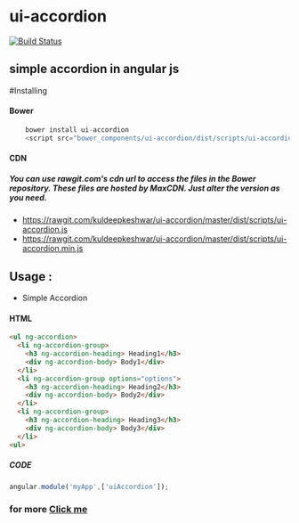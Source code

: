 
# ui-accordion
[![Build Status](https://travis-ci.org/kuldeepkeshwar/ui-accordion.svg?branch=master)](https://travis-ci.org/kuldeepkeshwar/ui-accordion)
## simple accordion in angular js

#Installing
#### Bower
```javascript
    bower install ui-accordion
    <script src="bower_components/ui-accordion/dist/scripts/ui-accordion.js"></script>
```
#### CDN

##### You can use rawgit.com's cdn url to access the files in the Bower repository. These files are hosted by MaxCDN. Just alter the version as you need.

* https://rawgit.com/kuldeepkeshwar/ui-accordion/master/dist/scripts/ui-accordion.js
* https://rawgit.com/kuldeepkeshwar/ui-accordion/master/dist/scripts/ui-accordion.min.js

## Usage :

* Simple Accordion
  
#### HTML
```html
<ul ng-accordion>
  <li ng-accordion-group>
    <h3 ng-accordion-heading> Heading1</h3>
    <div ng-accordion-body> Body1</div>
  </li>
  <li ng-accordion-group options="options">
    <h3 ng-accordion-heading> Heading2</h3>
    <div ng-accordion-body> Body2</div>
  </li>
  <li ng-accordion-group>
    <h3 ng-accordion-heading> Heading3</h3>
    <div ng-accordion-body> Body3</div>
  </li>
<ul>
```
##### CODE
```javascript
angular.module('myApp',['uiAccordion']);
```
### for more [Click me](http://kuldeepkeshwar.github.io/ui-accordion)
